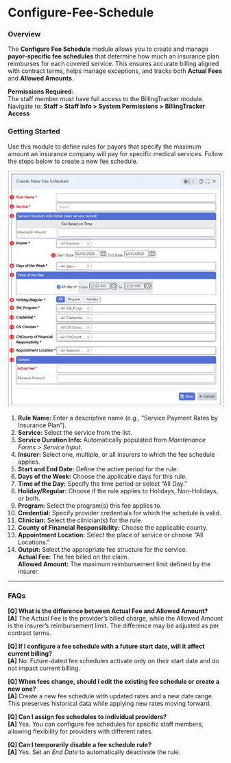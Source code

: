 # Configure-Fee-Schedule

### Overview
The **Configure Fee Schedule** module allows you to create and manage **payor-specific fee schedules** that determine how much an insurance plan reimburses for each covered service. This ensures accurate billing aligned with contract terms, helps manage exceptions, and tracks both **Actual Fees** and **Allowed Amounts**.

**Permissions Required:**  
The staff member must have full access to the BillingTracker module.  
Navigate to: **Staff > Staff Info > System Permissions > BillingTracker Access**

### Getting Started
Use this module to define rules for payors that specify the maximum amount an insurance company will pay for specific medical services. Follow the steps below to create a new fee schedule.

![Configure Fee Schedule](./article_configure_fee_schedule_overview_1.png)

1. **Rule Name:** Enter a descriptive name (e.g., “Service Payment Rates by Insurance Plan”).  
2. **Service:** Select the service from the list.  
3. **Service Duration Info:** Automatically populated from *Maintenance Forms > Service Input.*  
4. **Insurer:** Select one, multiple, or all insurers to which the fee schedule applies.  
5. **Start and End Date:** Define the active period for the rule.  
6. **Days of the Week:** Choose the applicable days for this rule.  
7. **Time of the Day:** Specify the time period or select “All Day.”  
8. **Holiday/Regular:** Choose if the rule applies to Holidays, Non-Holidays, or both.  
9. **Program:** Select the program(s) this fee applies to.  
10. **Credential:** Specify provider credentials for which the schedule is valid.  
11. **Clinician:** Select the clinician(s) for the rule.  
12. **County of Financial Responsibility:** Choose the applicable county.  
13. **Appointment Location:** Select the place of service or choose “All Locations.”  
14. **Output:** Select the appropriate fee structure for the service.  
**Actual Fee:** The fee billed on the claim.  
**Allowed Amount:** The maximum reimbursement limit defined by the insurer.

---

### FAQs

**[Q] What is the difference between Actual Fee and Allowed Amount?**  
**[A]** The Actual Fee is the provider’s billed charge, while the Allowed Amount is the insurer’s reimbursement limit. The difference may be adjusted as per contract terms.

**[Q] If I configure a fee schedule with a future start date, will it affect current billing?**  
**[A]** No. Future-dated fee schedules activate only on their start date and do not impact current billing.

**[Q] When fees change, should I edit the existing fee schedule or create a new one?**  
**[A]** Create a new fee schedule with updated rates and a new date range. This preserves historical data while applying new rates moving forward.

**[Q] Can I assign fee schedules to individual providers?**  
**[A]** Yes. You can configure fee schedules for specific staff members, allowing flexibility for providers with different rates.

**[Q] Can I temporarily disable a fee schedule rule?**  
**[A]** Yes. Set an *End Date* to automatically deactivate the rule.

